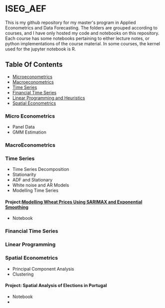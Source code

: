 # ISEG_AEF

This is my github repository for my master's program in Applied Econometrics and Data Forecasting. The folders are grouped according to courses, and I have only hosted my code and notebooks on this repository. Each course has some notebooks pertaining to either lecture notes, or python implementations of the course material. In some courses, the kernel used for the jupyter notebook is R. 
## Table Of Contents
* [Microeconometrics](https://github.com/dhruv-pandit/ISEG_AEF/tree/main/Econometrics/Micro)
* [Macroeconometrics](https://github.com/dhruv-pandit/ISEG_AEF/tree/main/Econometrics/Macro)
* [Time Series](https://github.com/dhruv-pandit/ISEG_AEF/tree/main/Time%20Series)
* [Financial Time Series](https://github.com/dhruv-pandit/ISEG_AEF/tree/main/Financial%20Time%20Series)
* [Linear Programming and Heuristics](https://github.com/dhruv-pandit/ISEG_AEF/tree/main/Optimisation)
* [Spatial Econometrics](https://github.com/dhruv-pandit/ISEG_AEF/tree/main/Spatial%20Econometrics)

### Micro Econometrics
* Panel Data
* GMM Estimation

### MacroEconometrics

### Time Series
* Time Series Decomposition
* Stationarity 
* ADF and Stationary
* White noise and AR Models
* Modelling Time Series
#### Project:[Modelling Wheat Prices Using SARIMAX and Exponential Smoothing]((https://github.com/dhruv-pandit/time-series-project))
* Notebook
### Financial Time Series

### Linear Programming


### Spatial Econometrics
* Principal Component Analysis
* Clustering
#### Project: Spatial Analysis of Elections in Portugal
* Notebook
* 